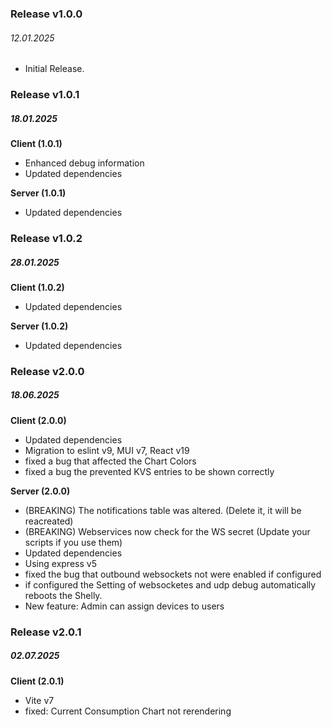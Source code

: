 ### Release v1.0.0
###### 12.01.2025

- Initial Release.

### Release v1.0.1
##### 18.01.2025
**Client (1.0.1)**
- Enhanced debug information
- Updated dependencies

**Server (1.0.1)**
- Updated dependencies

### Release v1.0.2
##### 28.01.2025
**Client (1.0.2)**
- Updated dependencies

**Server (1.0.2)**
- Updated dependencies

### Release v2.0.0
##### 18.06.2025
**Client (2.0.0)**
- Updated dependencies
- Migration to eslint v9, MUI v7, React v19
- fixed a bug that affected the Chart Colors
- fixed a bug the prevented KVS entries to be shown correctly

**Server (2.0.0)**
- (BREAKING) The notifications table was altered. (Delete it, it will be reacreated)
- (BREAKING) Webservices now check for the WS secret (Update your scripts if you use them)
- Updated dependencies
- Using express v5
- fixed the bug that outbound websockets not were enabled if configured
- if configured the Setting of websocketes and udp debug automatically reboots the Shelly.
- New feature: Admin can assign devices to users

### Release v2.0.1
##### 02.07.2025
**Client (2.0.1)**
- Vite v7
- fixed: Current Consumption Chart not rerendering




